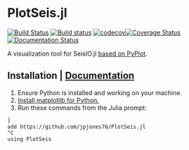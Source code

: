 # PlotSeis.jl
[![Build Status](https://travis-ci.org/jpjones76/PlotSeis.jl.svg?branch=master)](https://travis-ci.org/jpjones76/PlotSeis.jl) [![Build status](https://ci.appveyor.com/api/projects/status/ocilv0u1sy41m934/branch/master?svg=true)](https://ci.appveyor.com/project/jpjones76/PlotSeis-jl/branch/master) [![codecov](https://codecov.io/gh/jpjones76/PlotSeis.jl/branch/master/graph/badge.svg)](https://codecov.io/gh/jpjones76/PlotSeis.jl)[![Coverage Status](https://coveralls.io/repos/github/jpjones76/PlotSeis.jl/badge.svg?branch=master)](https://coveralls.io/github/jpjones76/PlotSeis.jl?branch=master) [![Documentation Status](https://readthedocs.org/projects/PlotSeis/badge/?version=latest)](https://PlotSeis.readthedocs.io/en/latest/?badge=latest)

A visualization tool for SeisIO.jl [based on PyPlot](./NOTE.md).

## Installation | [Documentation](http://plotseis.readthedocs.org)
1. Ensure Python is installed and working on your machine.
2. [Install matplotlib for Python.](https://matplotlib.org/users/installing.html)
3. Run these commands from the Julia prompt:
```
]
add https://github.com/jpjones76/PlotSeis.jl
^C
using PlotSeis
```
